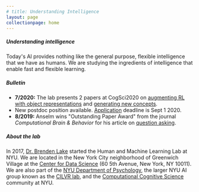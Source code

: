 ```yaml
---
# title: Understanding Intelligence
layout: page
collectionpage: home
---
```


##### Understanding intelligence

Today's AI provides nothing like the general purpose, flexible intelligence that we have as humans. We are studying the ingredients of intelligence that enable fast and flexible learning.

##### Bulletin
- **7/2020:** The lab presents 2 papers at CogSci2020 on [augmenting RL with object representations](https://cims.nyu.edu/~brenden/papers/DavidsonLake2020CogSci.pdf) and [generating new concepts](https://cims.nyu.edu/~brenden/papers/FeinmanLake2020CogSci.pdf).
- New postdoc position available. [Application](/apply/) deadline is Sept 1 2020.
- **8/2019:** Anselm wins "Outstanding Paper Award" from the journal _Computational Brain & Behavior_ for his article on [question asking](https://cims.nyu.edu/~brenden/papers/RotheEtAl2018CompBrainBehavior.pdf).

##### About the lab
In 2017, [Dr. Brenden Lake](https://cims.nyu.edu/~brenden/) started the Human and Machine Learning Lab at NYU. We are located in the New York City neighborhood of Greenwich Village at the [Center for Data Science](https://cds.nyu.edu/) (60 5th Avenue, New York, NY 10011). We are also part of the [NYU Department of Psychology](https://as.nyu.edu/content/nyu-as/as/departments/psychology.html), the larger NYU AI group known as the [CILVR lab](https://wp.nyu.edu/cilvr/), and the [Computational Cognitive Science](http://nyuccl.org/cogsci/) community at NYU.